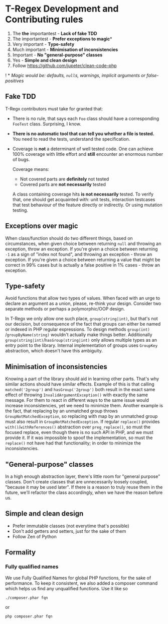 # T-Regex Development and Contributing rules

1. The **the** importantest - **Lack of fake TDD**
2. The importantest - **Prefer exceptions to magic***
3. Very important - **Type-safety**
4. Much important - **Minimisation of inconsistencies**
5. Important - **No "general-purpose" classes**
6. Yes - **Simple and clean design**
7. Follow https://github.com/jupeter/clean-code-php

! * *Magic would be: defaults, `null`s, warnings, implicit arguments or false-positives*

## Fake TDD

T-Regx contributors must take for granted that:

- There is no rule, that says each `Foo` class should have a corresponding `FooTest` class. Surprising, I know.
- **There is no automatic tool that can tell you whether a file is tested.** You need to read the tests, understand the
  specification.
- Coverage is **not** a determinant of well tested code. One can achieve 100% coverage with little effort and **still**
  encounter an enormous number of bugs.

  Coverage means:
  - Not covered parts are **definitely** not tested
  - Covered parts are **not necessarily** tested

  A class containing coverage hits **is not necessarily** tested. To verify that, one should get acquainted with: unit
  tests, interaction testcases that test behaviour of the feature directly or indirectly. Or using mutation testing.

## Exceptions over magic

When class/function should do two different things, based on circumstances, when given choice between returning `null`
and throwing an exception, throw an exception. If you're given a choice between returning `-1` as a sign of "index not
found", and throwing an exception - throw an exception. If you're given a choice between returning a value that might be
correct in 99% cases but is actually a false positive in 1% cases - throw an exception.

## Type-safety

Avoid functions that allow two types of values. When faced with an urge to declare an argument as a union, please,
re-think your design. Consider two separate methods or perhaps a polymorphic/OOP design.

In T-Regx we only allow one such place, `group(string|int)`, but that's not our decision, but consequence of the fact
that groups can either be named or indexed in PHP regular expressions. To design methods `group(int)`
/`groupByName(string)` wouldn't actually make things better. Additionally `group(string|int)`/`hasGroup(string|int)`
only allows multiple types as an entry point to the library. Internal implementation of groups uses `GroupKey`
abstraction, which doesn't have this ambiguity.

## Minimisation of inconsistencies

Knowing a part of the library should aid in learning other parts. That's why similar actions should have similar
effects. Example of this is that calling `matched('2group')` and `hasGroup('2group')` both result in the exact same
effect of throwing `InvalidArgumentException()` with exactly the same message. For them to react in different ways to
the same issue would increase inconsistencies, yet we need to minimize them. Another example is the fact, that replacing
by an unmatched group throws `GroupNotMatchedException`, so replacing with map by an unmatched group must also result in
`GroupNotMatchedException`. If regular `replace()` provides `with()`/`withReferences()` abstraction
over `preg_replace()`, so must the focused replace, even though there is no such API in PHP, and we must provide it. If
it was impossible to spoof the implementation, so must the `replace()` not have had that functionality; in order to
minimize the inconsistencies.

## "General-purpose" classes

In a high enough abstraction layer, there's little room for "general purpose" classes. Don't create classes that are
unnecessarily loosely coupled, "because it may be used later". If there is a reason to truly reuse them in the future,
we'll refactor the class accordingly, when we have the reason before us.

## Simple and clean design

- Prefer immutable classes (not everytime that's possible)
- Don't add getters and setters, just for the sake of them
- Follow Zen of Python

## Formality

### Fully qualified names

We use Fully Qualified Names for global PHP functions, for the sake of performance. To keep it consistent, we also added
a composer command which helps us find any unqualified functions. Use it like so

```bash
./composer.phar fqn
```

or

```cmd
php composer.phar fqn
```
